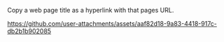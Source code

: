 Copy a web page title as a hyperlink with that pages URL.

https://github.com/user-attachments/assets/aaf82d18-9a83-4418-917c-db2b1b902085

